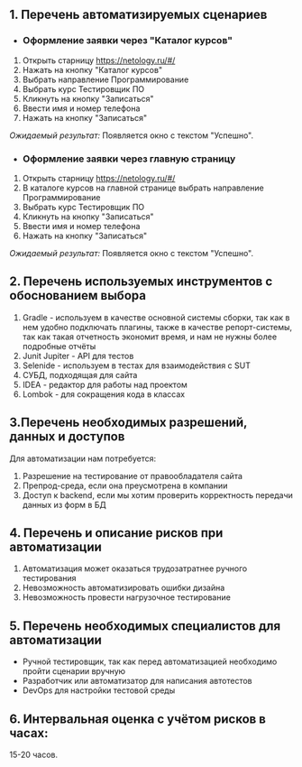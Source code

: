 ## 1. Перечень автоматизируемых сценариев
* ### Оформление заявки через "Каталог курсов"
1. Открыть старницу https://netology.ru/#/
1. Нажать на кнопку "Каталог курсов"
1. Выбрать направление Программирование
1. Выбрать курс Тестировщик ПО
1. Кликнуть на кнопку "Записаться"
1. Ввести имя и номер телефона
1. Нажать на кнопку "Записаться"

*Ожидаемый результат:* Появляется окно с текстом "Успешно".

* ### Оформление заявки через главную страницу
1. Открыть старницу https://netology.ru/#/
1. В каталоге курсов на главной странице выбрать направление Программирование
1. Выбрать курс Тестировщик ПО
1. Кликнуть на кнопку "Записаться"
1. Ввести имя и номер телефона
1. Нажать на кнопку "Записаться"

*Ожидаемый результат:* Появляется окно с текстом "Успешно".

## 2. Перечень используемых инструментов с обоснованием выбора
1. Gradle - используем в качестве основной системы сборки, так как в нем удобно подключать плагины, также в качестве репорт-системы, так как такая отчетность экономит время, и нам не нужны более подробные отчёты
1. Junit Jupiter - API для тестов
1. Selenide - используем в тестах для взаимодействия с SUT
1. СУБД, подходящая для сайта
1. IDEA - редактор для работы над проектом
1. Lombok - для сокращения кода в классах

## 3.Перечень необходимых разрешений, данных и доступов
Для автоматизации нам потребуется:
1. Разрешение на тестирование от правообладателя сайта
1. Препрод-среда, если она преусмотрена в компании
1. Доступ к backend, если мы хотим проверить корректность передачи данных из форм в БД

## 4. Перечень и описание рисков при автоматизации
1. Автоматизация может оказаться трудозатратнее ручного тестирования
1. Невозможность автоматизировать ошибки дизайна
1. Невозможность провести нагрузочное тестирование

## 5. Перечень необходимых специалистов для автоматизации
* Ручной тестировщик, так как перед автоматизацией необходимо пройти сценарии вручную
* Разработчик или автоматизатор для написания автотестов
* DevOps для настройки тестовой среды

## 6. Интервальная оценка с учётом рисков в часах:
15-20 часов.